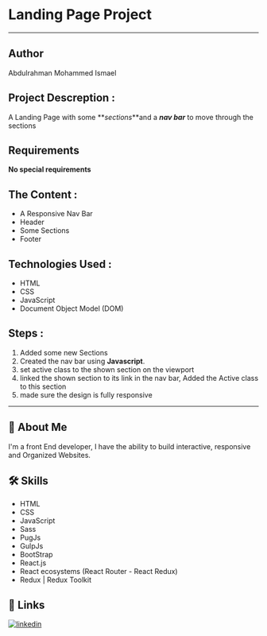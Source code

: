 # Landing Page Project

---

## Author

Abdulrahman Mohammed Ismael

## Project Descreption :

A Landing Page with some **_sections_**and a **_nav bar_** to move through the sections

## Requirements

**No special requirements**

## The Content :

- A Responsive Nav Bar
- Header
- Some Sections
- Footer

## Technologies Used :

- HTML
- CSS
- JavaScript
- Document Object Model (DOM)

## Steps :

1. Added some new Sections
2. Created the nav bar using **Javascript**.
3. set active class to the shown section on the viewport
4. linked the shown section to its link in the nav bar, Added the Active class to this section
5. made sure the design is fully responsive

---

## 🚀 About Me
I'm a front End developer, I have the ability to build interactive, responsive and Organized Websites.


## 🛠 Skills
- HTML
- CSS
- JavaScript
- Sass
- PugJs
- GulpJs
- BootStrap
- React.js
- React ecosystems (React Router - React Redux)
- Redux | Redux Toolkit 


## 🔗 Links
[![linkedin](https://img.shields.io/badge/linkedin-0A66C2?style=for-the-badge&logo=linkedin&logoColor=white)](https://www.linkedin.com/in/abdulrahman-mohammed22/)
